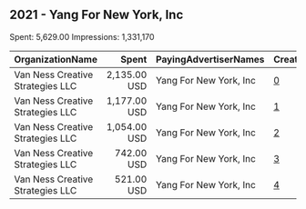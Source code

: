 ## 2021 - Yang For New York, Inc 
Spent: 5,629.00
Impressions: 1,331,170

|OrganizationName|Spent|PayingAdvertiserNames|CreativeUrls|Impressions|Genders|AgeBrackets|CountryCodes|BillingAddresses|CandidateBallotInformation|
|:---|---:|:---|:---|---:|:---|:---|:---|:---|:---|
|Van Ness Creative Strategies LLC|2,135.00 USD|Yang For New York, Inc|[0](https://www.snap.com/political-ads/asset/14a9110a73edb867096bf988c1c79102d28924e26b1e79c2f6c647a4414a0e68?mediaType=jpg)|619,091||18+|united states|US|Yang For New York Inc|
|Van Ness Creative Strategies LLC|1,177.00 USD|Yang For New York, Inc|[1](https://www.snap.com/political-ads/asset/39b0f725f2ead4892d17d240f21df9905f9672c8e14e83085a01e29b7c079c14?mediaType=mp4)|227,148||18+|united states|US|Yang For New York Inc|
|Van Ness Creative Strategies LLC|1,054.00 USD|Yang For New York, Inc|[2](https://www.snap.com/political-ads/asset/3c8a1f9d0b2a15bff9b6d84434c8028c1c194a8ea1f4dceac9d95cc1ab360f0a?mediaType=mp4)|200,107||18+|united states|US|Yang For New York Inc|
|Van Ness Creative Strategies LLC|742.00 USD|Yang For New York, Inc|[3](https://www.snap.com/political-ads/asset/4fa507ecf6177f1cd051ec4b2a21d005c883526855a9583c5169b2d42c9fc63c?mediaType=mp4)|176,236||18+|united states|US|Yang For New York Inc|
|Van Ness Creative Strategies LLC|521.00 USD|Yang For New York, Inc|[4](https://www.snap.com/political-ads/asset/58d0338acc13cc058698e1f85f53bdf586dfe6a10ae787e5a00098df3119b467?mediaType=mp4)|108,588||18+|united states|US|Yang For New York Inc|
